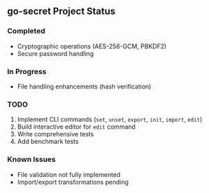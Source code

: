 ## go-secret Project Status

### Completed
- Cryptographic operations (AES-256-GCM, PBKDF2)
- Secure password handling

### In Progress
- File handling enhancements (hash verification)

### TODO
1. Implement CLI commands (`set`, `unset`, `export`, `init`, `import`, `edit`)
2. Build interactive editor for `edit` command
3. Write comprehensive tests
4. Add benchmark tests

### Known Issues
- File validation not fully implemented
- Import/export transformations pending